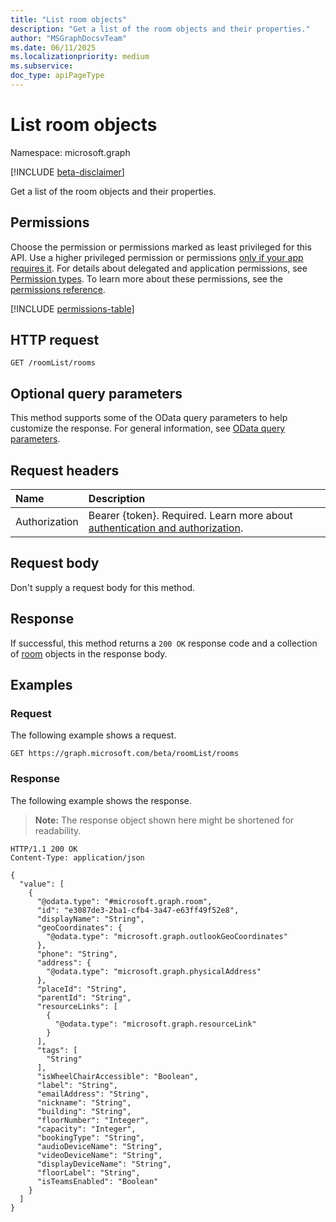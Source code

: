 ```yaml
---
title: "List room objects"
description: "Get a list of the room objects and their properties."
author: "MSGraphDocsvTeam"
ms.date: 06/11/2025
ms.localizationpriority: medium
ms.subservice:
doc_type: apiPageType
---
```


# List room objects

Namespace: microsoft.graph

[!INCLUDE [beta-disclaimer](../../includes/beta-disclaimer.md)]

Get a list of the room objects and their properties.

## Permissions

Choose the permission or permissions marked as least privileged for this API. Use a higher privileged permission or permissions [only if your app requires it](/graph/permissions-overview#best-practices-for-using-microsoft-graph-permissions). For details about delegated and application permissions, see [Permission types](/graph/permissions-overview#permission-types). To learn more about these permissions, see the [permissions reference](/graph/permissions-reference).

<!-- {
  "blockType": "permissions",
  "name": "roomlist-list-rooms-permissions"
}
-->
[!INCLUDE [permissions-table](../includes/permissions/roomlist-list-rooms-permissions.md)]

## HTTP request

<!-- {
  "blockType": "ignored"
}
-->
``` http
GET /roomList/rooms
```

## Optional query parameters

This method supports some of the OData query parameters to help customize the response. For general information, see [OData query parameters](/graph/query-parameters).

## Request headers

|Name|Description|
|:---|:---|
|Authorization|Bearer {token}. Required. Learn more about [authentication and authorization](/graph/auth/auth-concepts).|

## Request body

Don't supply a request body for this method.

## Response

If successful, this method returns a `200 OK` response code and a collection of [room](../resources/room.md) objects in the response body.

## Examples

### Request

The following example shows a request.
<!-- {
  "blockType": "request",
  "name": "list_room"
}
-->
``` http
GET https://graph.microsoft.com/beta/roomList/rooms
```


### Response

The following example shows the response.
>**Note:** The response object shown here might be shortened for readability.
<!-- {
  "blockType": "response",
  "truncated": true,
  "@odata.type": "microsoft.graph.room"
}
-->
``` http
HTTP/1.1 200 OK
Content-Type: application/json

{
  "value": [
    {
      "@odata.type": "#microsoft.graph.room",
      "id": "e3087de3-2ba1-cfb4-3a47-e63ff49f52e8",
      "displayName": "String",
      "geoCoordinates": {
        "@odata.type": "microsoft.graph.outlookGeoCoordinates"
      },
      "phone": "String",
      "address": {
        "@odata.type": "microsoft.graph.physicalAddress"
      },
      "placeId": "String",
      "parentId": "String",
      "resourceLinks": [
        {
          "@odata.type": "microsoft.graph.resourceLink"
        }
      ],
      "tags": [
        "String"
      ],
      "isWheelChairAccessible": "Boolean",
      "label": "String",
      "emailAddress": "String",
      "nickname": "String",
      "building": "String",
      "floorNumber": "Integer",
      "capacity": "Integer",
      "bookingType": "String",
      "audioDeviceName": "String",
      "videoDeviceName": "String",
      "displayDeviceName": "String",
      "floorLabel": "String",
      "isTeamsEnabled": "Boolean"
    }
  ]
}
```

